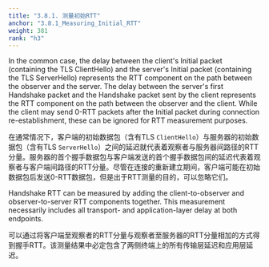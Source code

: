 ```yaml
---
title: "3.8.1. 测量初始RTT"
anchor: "3.8.1_Measuring_Initial_RTT"
weight: 381
rank: "h3"
---
```


In the common case, the delay between the client's Initial packet (containing the TLS ClientHello) and the server's Initial packet (containing the TLS ServerHello) represents the RTT component on the path between the observer and the server. The delay between the server's first Handshake packet and the Handshake packet sent by the client represents the RTT component on the path between the observer and the client. While the client may send 0-RTT packets after the Initial packet during connection re-establishment, these can be ignored for RTT measurement purposes.

在通常情况下，客户端的初始数据包（含有TLS `ClientHello`）与服务器的初始数据包（含有TLS `ServerHello`）之间的延迟就代表着观察者与服务器间路径的RTT分量。服务器的首个握手数据包与客户端发送的首个握手数据包间的延迟代表着观察者与客户端间路径的RTT分量。尽管在连接的重新建立期间，客户端可能在初始数据包后发送0-RTT数据包，但是出于RTT测量的目的，可以忽略它们。

Handshake RTT can be measured by adding the client-to-observer and observer-to-server RTT components together. This measurement necessarily includes all transport- and application-layer delay at both endpoints.

可以通过将客户端至观察者的RTT分量与观察者至服务器的RTT分量相加的方式得到握手RTT。该测量结果中必定包含了两侧终端上的所有传输层延迟和应用层延迟。

